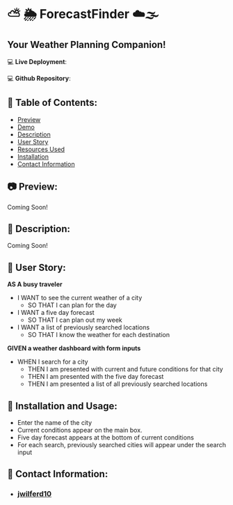 # ⛅ 🌦️ ForecastFinder ☁️🌫️

## Your Weather Planning Companion!

:computer: **Live Deployment**:

:computer: **Github Repository**:

## :open_file_folder: Table of Contents:
  - [Preview](#camera-preview)
  - [Demo](#movie_camera-demo)
  - [Description](#wave-description)
  - [User Story](#book-user-story)
  - [Resources Used](#floppy_disk-resources-used)
  - [Installation](#minidisc-installation-and-usage)
  - [Contact Information](#e-mail-contact-information)

## :camera: Preview:
Coming Soon!

## :wave: Description: 
Coming Soon!

## :book: User Story:
**AS A  busy traveler**
- I WANT to see the current weather of a city 
  - SO THAT I can plan for the day
- I WANT a five day forecast 
  - SO THAT I can plan out my week
- I WANT a list of previously searched locations
  - SO THAT I know the weather for each destination 

**GIVEN a weather dashboard with form inputs**
- WHEN I search for a city
  - THEN I am presented with current and future conditions for that city
  - THEN I am presented with the five day forecast 
  - THEN I am presented a list of all previously searched locations

## :minidisc: Installation and Usage:
   - Enter the name of the city
   - Current conditions appear on the main box.
   - Five day forecast appears at the bottom of current conditions
   - For each search, previously searched cities will appear under the search input
  
## :e-mail: Contact Information:
- ### [jwilferd10](https://github.com/jwilferd10)
